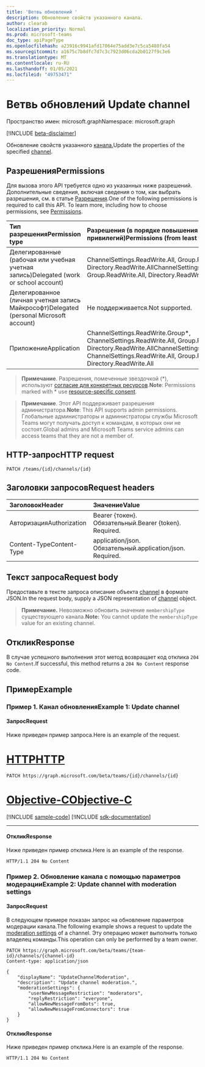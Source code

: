 ```yaml
---
title: 'Ветвь обновлений '
description: Обновление свойств указанного канала.
author: clearab
localization_priority: Normal
ms.prod: microsoft-teams
doc_type: apiPageType
ms.openlocfilehash: a23916c9941afd17064e75add3e7c5ca5480fa54
ms.sourcegitcommit: a1675c7b8dfc7d7c3c7923d06cda2b0127f9c3e6
ms.translationtype: MT
ms.contentlocale: ru-RU
ms.lasthandoff: 01/05/2021
ms.locfileid: "49753471"
---
```

# <a name="update-channel"></a><span data-ttu-id="1bd8c-103">Ветвь обновлений </span><span class="sxs-lookup"><span data-stu-id="1bd8c-103">Update channel</span></span>

<span data-ttu-id="1bd8c-104">Пространство имен: microsoft.graph</span><span class="sxs-lookup"><span data-stu-id="1bd8c-104">Namespace: microsoft.graph</span></span>

[!INCLUDE [beta-disclaimer](../../includes/beta-disclaimer.md)]

<span data-ttu-id="1bd8c-105">Обновление свойств указанного [канала.](../resources/channel.md)</span><span class="sxs-lookup"><span data-stu-id="1bd8c-105">Update the properties of the specified [channel](../resources/channel.md).</span></span>

## <a name="permissions"></a><span data-ttu-id="1bd8c-106">Разрешения</span><span class="sxs-lookup"><span data-stu-id="1bd8c-106">Permissions</span></span>

<span data-ttu-id="1bd8c-p101">Для вызова этого API требуется одно из указанных ниже разрешений. Дополнительные сведения, включая сведения о том, как выбрать разрешения, см. в статье [Разрешения](/graph/permissions-reference).</span><span class="sxs-lookup"><span data-stu-id="1bd8c-p101">One of the following permissions is required to call this API. To learn more, including how to choose permissions, see [Permissions](/graph/permissions-reference).</span></span>

|<span data-ttu-id="1bd8c-109">Тип разрешения</span><span class="sxs-lookup"><span data-stu-id="1bd8c-109">Permission type</span></span>      | <span data-ttu-id="1bd8c-110">Разрешения (в порядке повышения привилегий)</span><span class="sxs-lookup"><span data-stu-id="1bd8c-110">Permissions (from least to most privileged)</span></span>              |
|:--------------------|:---------------------------------------------------------|
|<span data-ttu-id="1bd8c-111">Делегированные (рабочая или учебная учетная запись)</span><span class="sxs-lookup"><span data-stu-id="1bd8c-111">Delegated (work or school account)</span></span> | <span data-ttu-id="1bd8c-112">ChannelSettings.ReadWrite.All, Group.ReadWrite.All, Directory.ReadWrite.All</span><span class="sxs-lookup"><span data-stu-id="1bd8c-112">ChannelSettings.ReadWrite.All, Group.ReadWrite.All, Directory.ReadWrite.All</span></span> |
|<span data-ttu-id="1bd8c-113">Делегированное (личная учетная запись Майкрософт)</span><span class="sxs-lookup"><span data-stu-id="1bd8c-113">Delegated (personal Microsoft account)</span></span> | <span data-ttu-id="1bd8c-114">Не поддерживается.</span><span class="sxs-lookup"><span data-stu-id="1bd8c-114">Not supported.</span></span>    |
|<span data-ttu-id="1bd8c-115">Приложение</span><span class="sxs-lookup"><span data-stu-id="1bd8c-115">Application</span></span> | <span data-ttu-id="1bd8c-116">ChannelSettings.ReadWrite.Group\*, ChannelSettings.ReadWrite.All, Group.ReadWrite.All, Directory.ReadWrite.All</span><span class="sxs-lookup"><span data-stu-id="1bd8c-116">ChannelSettings.ReadWrite.Group\*, ChannelSettings.ReadWrite.All, Group.ReadWrite.All, Directory.ReadWrite.All</span></span> |

> <span data-ttu-id="1bd8c-117">**Примечание**. Разрешения, помеченные звездочкой (\*), используют [согласие для конкретных ресурсов]( https://aka.ms/teams-rsc).</span><span class="sxs-lookup"><span data-stu-id="1bd8c-117">**Note**: Permissions marked with \* use [resource-specific consent]( https://aka.ms/teams-rsc).</span></span>

> <span data-ttu-id="1bd8c-118">**Примечание**. Этот API поддерживает разрешения администратора.</span><span class="sxs-lookup"><span data-stu-id="1bd8c-118">**Note**: This API supports admin permissions.</span></span> <span data-ttu-id="1bd8c-119">Глобальные администраторы и администраторы службы Microsoft Teams могут получать доступ к командам, в которых они не состоят.</span><span class="sxs-lookup"><span data-stu-id="1bd8c-119">Global admins and Microsoft Teams service admins can access teams that they are not a member of.</span></span>

## <a name="http-request"></a><span data-ttu-id="1bd8c-120">HTTP-запрос</span><span class="sxs-lookup"><span data-stu-id="1bd8c-120">HTTP request</span></span>
<!-- { "blockType": "ignored" } -->
```http
PATCH /teams/{id}/channels/{id}
```
## <a name="request-headers"></a><span data-ttu-id="1bd8c-121">Заголовки запросов</span><span class="sxs-lookup"><span data-stu-id="1bd8c-121">Request headers</span></span>
| <span data-ttu-id="1bd8c-122">Заголовок</span><span class="sxs-lookup"><span data-stu-id="1bd8c-122">Header</span></span>       | <span data-ttu-id="1bd8c-123">Значение</span><span class="sxs-lookup"><span data-stu-id="1bd8c-123">Value</span></span> |
|:---------------|:--------|
| <span data-ttu-id="1bd8c-124">Авторизация</span><span class="sxs-lookup"><span data-stu-id="1bd8c-124">Authorization</span></span>  | <span data-ttu-id="1bd8c-p103">Bearer {токен}. Обязательный.</span><span class="sxs-lookup"><span data-stu-id="1bd8c-p103">Bearer {token}. Required.</span></span>  |
| <span data-ttu-id="1bd8c-127">Content-Type</span><span class="sxs-lookup"><span data-stu-id="1bd8c-127">Content-Type</span></span>  | <span data-ttu-id="1bd8c-p104">application/json. Обязательный.</span><span class="sxs-lookup"><span data-stu-id="1bd8c-p104">application/json. Required.</span></span>  |

## <a name="request-body"></a><span data-ttu-id="1bd8c-130">Текст запроса</span><span class="sxs-lookup"><span data-stu-id="1bd8c-130">Request body</span></span>

<span data-ttu-id="1bd8c-131">Предоставьте в тексте запроса описание объекта [channel](../resources/channel.md) в формате JSON.</span><span class="sxs-lookup"><span data-stu-id="1bd8c-131">In the request body, supply a JSON representation of [channel](../resources/channel.md) object.</span></span>

> <span data-ttu-id="1bd8c-132">**Примечание.** Невозможно обновить значение `membershipType` существующего канала.</span><span class="sxs-lookup"><span data-stu-id="1bd8c-132">**Note:** You cannot update the `membershipType` value for an existing channel.</span></span>

## <a name="response"></a><span data-ttu-id="1bd8c-133">Отклик</span><span class="sxs-lookup"><span data-stu-id="1bd8c-133">Response</span></span>

<span data-ttu-id="1bd8c-134">В случае успешного выполнения этот метод возвращает код отклика `204 No Content`.</span><span class="sxs-lookup"><span data-stu-id="1bd8c-134">If successful, this method returns a `204 No Content` response code.</span></span>

## <a name="example"></a><span data-ttu-id="1bd8c-135">Пример</span><span class="sxs-lookup"><span data-stu-id="1bd8c-135">Example</span></span>

### <a name="example-1-update-channel"></a><span data-ttu-id="1bd8c-136">Пример 1. Канал обновления</span><span class="sxs-lookup"><span data-stu-id="1bd8c-136">Example 1: Update channel</span></span>

#### <a name="request"></a><span data-ttu-id="1bd8c-137">Запрос</span><span class="sxs-lookup"><span data-stu-id="1bd8c-137">Request</span></span>

<span data-ttu-id="1bd8c-138">Ниже приведен пример запроса.</span><span class="sxs-lookup"><span data-stu-id="1bd8c-138">Here is an example of the request.</span></span>

# <a name="http"></a>[<span data-ttu-id="1bd8c-139">HTTP</span><span class="sxs-lookup"><span data-stu-id="1bd8c-139">HTTP</span></span>](#tab/http)
<!-- {
  "blockType": "request",
  "name": "patch_channel"
}-->
```http
PATCH https://graph.microsoft.com/beta/teams/{id}/channels/{id}
```
# <a name="objective-c"></a>[<span data-ttu-id="1bd8c-140">Objective-C</span><span class="sxs-lookup"><span data-stu-id="1bd8c-140">Objective-C</span></span>](#tab/objc)
[!INCLUDE [sample-code](../includes/snippets/objc/patch-channel-objc-snippets.md)]
[!INCLUDE [sdk-documentation](../includes/snippets/snippets-sdk-documentation-link.md)]

---

#### <a name="response"></a><span data-ttu-id="1bd8c-141">Отклик</span><span class="sxs-lookup"><span data-stu-id="1bd8c-141">Response</span></span>

<span data-ttu-id="1bd8c-142">Ниже приведен пример отклика.</span><span class="sxs-lookup"><span data-stu-id="1bd8c-142">Here is an example of the response.</span></span> 

<!-- {
  "blockType": "response",
  "truncated": true,
  "@odata.type": "microsoft.graph.channel"
} -->
```http
HTTP/1.1 204 No Content
```

### <a name="example-2-update-channel-with-moderation-settings"></a><span data-ttu-id="1bd8c-143">Пример 2. Обновление канала с помощью параметров модерации</span><span class="sxs-lookup"><span data-stu-id="1bd8c-143">Example 2: Update channel with moderation settings</span></span>

#### <a name="request"></a><span data-ttu-id="1bd8c-144">Запрос</span><span class="sxs-lookup"><span data-stu-id="1bd8c-144">Request</span></span>

<span data-ttu-id="1bd8c-145">В следующем примере показан [](../resources/channelmoderationsettings.md) запрос на обновление параметров модерации канала.</span><span class="sxs-lookup"><span data-stu-id="1bd8c-145">The following example shows a request to update the [moderation settings](../resources/channelmoderationsettings.md) of a channel.</span></span> <span data-ttu-id="1bd8c-146">Эту операцию может выполнить только владелец команды.</span><span class="sxs-lookup"><span data-stu-id="1bd8c-146">This operation can only be performed by a team owner.</span></span>

<!-- {
  "blockType": "request",
  "name": "patch_channel_with_moderationSettings"
}-->

```http
PATCH https://graph.microsoft.com/beta/teams/{team-id}/channels/{channel-id}
Content-type: application/json

{
    "displayName": "UpdateChannelModeration",
    "description": "Update channel moderation.",
    "moderationSettings": {
        "userNewMessageRestriction": "moderators",
        "replyRestriction": "everyone",
        "allowNewMessageFromBots": true,
        "allowNewMessageFromConnectors": true
    }
}
```


#### <a name="response"></a><span data-ttu-id="1bd8c-147">Отклик</span><span class="sxs-lookup"><span data-stu-id="1bd8c-147">Response</span></span>

<span data-ttu-id="1bd8c-148">Ниже приведен пример отклика.</span><span class="sxs-lookup"><span data-stu-id="1bd8c-148">Here is an example of the response.</span></span> 

<!-- {
  "blockType": "response",
  "truncated": true,
  "@odata.type": "microsoft.graph.channel"
} -->
```http
HTTP/1.1 204 No Content
```

<!-- uuid: 8fcb5dbc-d5aa-4681-8e31-b001d5168d79
2015-10-25 14:57:30 UTC -->
<!--
{
  "type": "#page.annotation",
  "description": "Patch channel",
  "keywords": "",
  "section": "documentation",
  "tocPath": "",
  "suppressions": [
  ]
}
-->


